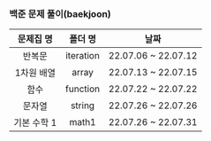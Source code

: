 ### 백준 문제 풀이(baekjoon)

| 문제집 명  |   폴더 명    |         날짜          |
|:------:|:---------:|:-------------------:|
|  반복문   | iteration | 22.07.06 ~ 22.07.12 |
| 1차원 배열 | array | 22.07.13 ~ 22.07.15 |
| 함수 | function | 22.07.22 ~ 22.07.22 |
| 문자열 | string | 22.07.26 ~ 22.07.26 |
| 기본 수학 1| math1 | 22.07.26 ~ 22.07.31 |

